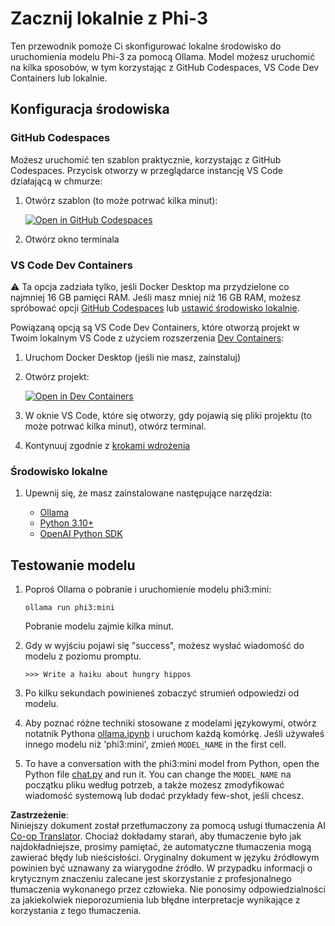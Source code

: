 <!--
CO_OP_TRANSLATOR_METADATA:
{
  "original_hash": "3edae6aebc3d0143037109e8af58f1ac",
  "translation_date": "2025-05-09T07:07:19+00:00",
  "source_file": "md/01.Introduction/01/01.EnvironmentSetup.md",
  "language_code": "pl"
}
-->
# Zacznij lokalnie z Phi-3

Ten przewodnik pomoże Ci skonfigurować lokalne środowisko do uruchomienia modelu Phi-3 za pomocą Ollama. Model możesz uruchomić na kilka sposobów, w tym korzystając z GitHub Codespaces, VS Code Dev Containers lub lokalnie.

## Konfiguracja środowiska

### GitHub Codespaces

Możesz uruchomić ten szablon praktycznie, korzystając z GitHub Codespaces. Przycisk otworzy w przeglądarce instancję VS Code działającą w chmurze:

1. Otwórz szablon (to może potrwać kilka minut):

    [![Open in GitHub Codespaces](https://github.com/codespaces/badge.svg)](https://codespaces.new/microsoft/phi-3cookbook)

2. Otwórz okno terminala

### VS Code Dev Containers

⚠️ Ta opcja zadziała tylko, jeśli Docker Desktop ma przydzielone co najmniej 16 GB pamięci RAM. Jeśli masz mniej niż 16 GB RAM, możesz spróbować opcji [GitHub Codespaces](../../../../../md/01.Introduction/01) lub [ustawić środowisko lokalnie](../../../../../md/01.Introduction/01).

Powiązaną opcją są VS Code Dev Containers, które otworzą projekt w Twoim lokalnym VS Code z użyciem rozszerzenia [Dev Containers](https://marketplace.visualstudio.com/items?itemName=ms-vscode-remote.remote-containers):

1. Uruchom Docker Desktop (jeśli nie masz, zainstaluj)
2. Otwórz projekt:

    [![Open in Dev Containers](https://img.shields.io/static/v1?style=for-the-badge&label=Dev%20Containers&message=Open&color=blue&logo=visualstudiocode)](https://vscode.dev/redirect?url=vscode://ms-vscode-remote.remote-containers/cloneInVolume?url=https://github.com/microsoft/phi-3cookbook)

3. W oknie VS Code, które się otworzy, gdy pojawią się pliki projektu (to może potrwać kilka minut), otwórz terminal.
4. Kontynuuj zgodnie z [krokami wdrożenia](../../../../../md/01.Introduction/01)

### Środowisko lokalne

1. Upewnij się, że masz zainstalowane następujące narzędzia:

    * [Ollama](https://ollama.com/)
    * [Python 3.10+](https://www.python.org/downloads/)
    * [OpenAI Python SDK](https://pypi.org/project/openai/)

## Testowanie modelu

1. Poproś Ollama o pobranie i uruchomienie modelu phi3:mini:

    ```shell
    ollama run phi3:mini
    ```

    Pobranie modelu zajmie kilka minut.

2. Gdy w wyjściu pojawi się "success", możesz wysłać wiadomość do modelu z poziomu promptu.

    ```shell
    >>> Write a haiku about hungry hippos
    ```

3. Po kilku sekundach powinieneś zobaczyć strumień odpowiedzi od modelu.

4. Aby poznać różne techniki stosowane z modelami językowymi, otwórz notatnik Pythona [ollama.ipynb](../../../../../code/01.Introduce/ollama.ipynb) i uruchom każdą komórkę. Jeśli używałeś innego modelu niż 'phi3:mini', zmień `MODEL_NAME` in the first cell.

5. To have a conversation with the phi3:mini model from Python, open the Python file [chat.py](../../../../../code/01.Introduce/chat.py) and run it. You can change the `MODEL_NAME` na początku pliku według potrzeb, a także możesz zmodyfikować wiadomość systemową lub dodać przykłady few-shot, jeśli chcesz.

**Zastrzeżenie**:  
Niniejszy dokument został przetłumaczony za pomocą usługi tłumaczenia AI [Co-op Translator](https://github.com/Azure/co-op-translator). Chociaż dokładamy starań, aby tłumaczenie było jak najdokładniejsze, prosimy pamiętać, że automatyczne tłumaczenia mogą zawierać błędy lub nieścisłości. Oryginalny dokument w języku źródłowym powinien być uznawany za wiarygodne źródło. W przypadku informacji o krytycznym znaczeniu zalecane jest skorzystanie z profesjonalnego tłumaczenia wykonanego przez człowieka. Nie ponosimy odpowiedzialności za jakiekolwiek nieporozumienia lub błędne interpretacje wynikające z korzystania z tego tłumaczenia.